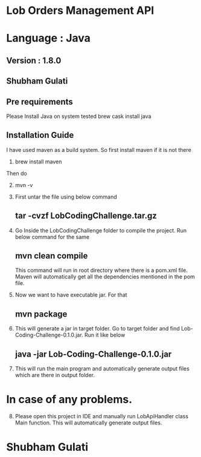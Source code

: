 # Lob Orders Management API
# Language : Java
## Version : 1.8.0
## Shubham Gulati


## Pre requirements
Please Install Java on system tested
brew cask install java

## Installation Guide
I have used maven as a build system. So first install maven if it is not there

1) brew install maven

Then do

2) mvn -v

3) First untar the file using below command
    ## tar -cvzf LobCodingChallenge.tar.gz


4) Go Inside the LobCodingChallenge folder to compile the project. Run below command for the same

    ## mvn clean compile

    This command will run in root directory where there is a pom.xml file. Maven will automatically get all the
    dependencies mentioned in the pom file.

5) Now we want to have executable jar. For that
    ## mvn package


6) This will generate a jar in target folder. Go to target folder and find Lob-Coding-Challenge-0.1.0.jar. Run it like below

   ## java -jar Lob-Coding-Challenge-0.1.0.jar

7) This will run the main program and automatically generate output files which are there in output folder.

# In case of any problems.
8) Please open this project in IDE and manually run LobApiHandler class Main function. This will automatically generate output files.


# Shubham Gulati

